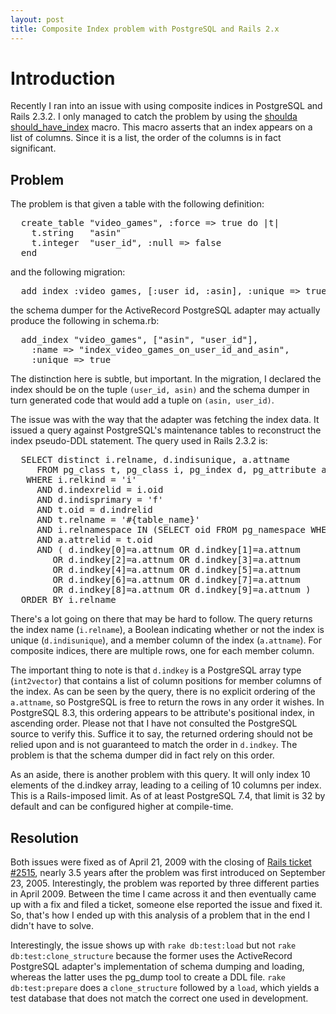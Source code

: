```yaml
---
layout: post
title: Composite Index problem with PostgreSQL and Rails 2.x
---
```


Introduction
============

Recently I ran into an issue with using composite indices in PostgreSQL and Rails 2.3.2.  I only managed to
catch the problem by using the [shoulda should\_have\_index](http://dev.thoughtbot.com/shoulda/classes/Shoulda/ActiveRecord/Macros.html#M000057) macro.
This macro asserts that an index appears on a list of columns.  Since it is a list, the order of the columns is
in fact significant.

Problem
--------

The problem is that given a table with the following definition:

<pre class="brush:ruby">
  create_table "video_games", :force => true do |t|
    t.string   "asin"
    t.integer  "user_id", :null => false
  end
</pre>

and the following migration:

<pre class="brush:ruby">
  add_index :video_games, [:user_id, :asin], :unique => true
</pre>

the schema dumper for the ActiveRecord PostgreSQL adapter may actually produce the following in schema.rb:

<pre class="brush:ruby">
  add_index "video_games", ["asin", "user_id"],
    :name => "index_video_games_on_user_id_and_asin",
    :unique => true
</pre>

The distinction here is subtle, but important.  In the migration, I declared the index should be on the tuple ``(user_id, asin)`` and the schema dumper in turn generated code that would add a tuple on ``(asin, user_id)``.

The issue was with the way that the adapter was fetching the index data.  It issued a query against PostgreSQL's
maintenance tables to reconstruct the index pseudo-DDL statement.  The query used in Rails 2.3.2 is:

<pre class="brush:sql">
  SELECT distinct i.relname, d.indisunique, a.attname
     FROM pg_class t, pg_class i, pg_index d, pg_attribute a
   WHERE i.relkind = 'i'
     AND d.indexrelid = i.oid
     AND d.indisprimary = 'f'
     AND t.oid = d.indrelid
     AND t.relname = '#{table_name}'
     AND i.relnamespace IN (SELECT oid FROM pg_namespace WHERE nspname IN (#{schemas}) )
     AND a.attrelid = t.oid
     AND ( d.indkey[0]=a.attnum OR d.indkey[1]=a.attnum
        OR d.indkey[2]=a.attnum OR d.indkey[3]=a.attnum
        OR d.indkey[4]=a.attnum OR d.indkey[5]=a.attnum
        OR d.indkey[6]=a.attnum OR d.indkey[7]=a.attnum
        OR d.indkey[8]=a.attnum OR d.indkey[9]=a.attnum )
  ORDER BY i.relname
</pre>

There's a lot going on there that may be hard to follow.  The query returns the index name (``i.relname``),
a Boolean indicating whether or not the index is unique (``d.indisunique``), and a member column of the index (``a.attname``).  For
composite indices, there are multiple rows, one for each member column.

The important thing to note is that ``d.indkey`` is a PostgreSQL array type (``int2vector``) that contains a list
of column positions for member columns of the index.  As can be seen by the query, there is no explicit ordering
of the ``a.attname``, so PostgreSQL is free to return the rows in any order it wishes.  In PostgreSQL 8.3, this ordering
appears to be attribute's positional index, in ascending order.  Please not that I have not consulted the
PostgreSQL source to verify this.  Suffice it to say, the returned ordering should not be relied upon and is
not guaranteed to match the order in ``d.indkey``.  The problem is that the schema dumper did in fact rely on this order.

As an aside, there is another problem with this query.  It will only index 10 elements of the d.indkey array, leading
to a ceiling of 10 columns per index.  This is a Rails-imposed limit.  As of at least PostgreSQL 7.4, that limit is
32 by default and can be configured higher at compile-time.


Resolution
----------

Both issues were fixed as of April 21, 2009 with the closing of [Rails ticket #2515](https://rails.lighthouseapp.com/projects/8994-ruby-on-rails/tickets/2515), nearly 3.5 years after the problem
was first introduced on September 23, 2005.  Interestingly, the problem was reported by three different parties
in April 2009.  Between the time I came across it and then eventually came up with a fix and filed a ticket, someone else reported the issue and fixed it.  So, that's how I ended up with this analysis of a problem that in the end I didn't have to solve.

Interestingly, the issue shows up with ``rake db:test:load`` but not ``rake db:test:clone_structure`` because the
former uses the ActiveRecord PostgreSQL adapter's implementation of schema dumping and loading, whereas the latter
uses the pg\_dump tool to create a DDL file.  ``rake db:test:prepare`` does a ``clone_structure`` followed by a ``load``,
which yields a test database that does not match the correct one used in development.
